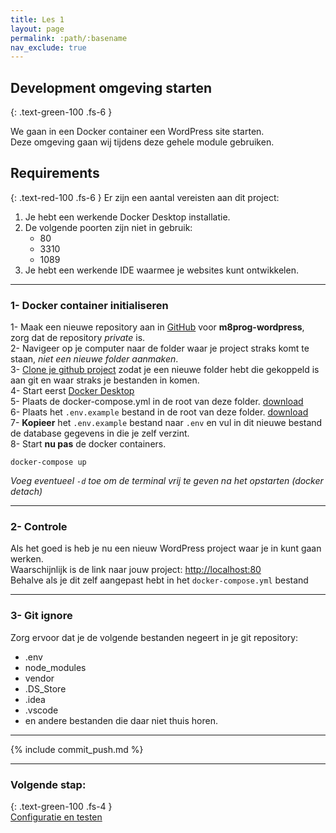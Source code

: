 ```yaml
---
title: Les 1
layout: page
permalink: :path/:basename
nav_exclude: true
---
```


## Development omgeving starten
{: .text-green-100 .fs-6 }

We gaan in een Docker container een WordPress site starten.  
Deze omgeving gaan wij tijdens deze gehele module gebruiken.

## Requirements
{: .text-red-100 .fs-6 }
Er zijn een aantal vereisten aan dit project:
1. Je hebt een werkende Docker Desktop installatie.
2. De volgende poorten zijn niet in gebruik:
   - 80
   - 3310
   - 1089
3. Je hebt een werkende IDE waarmee je websites kunt ontwikkelen.

---
### 1- Docker container initialiseren
1- Maak een nieuwe repository aan in [GitHub](http://github.com/) voor **m8prog-wordpress**, zorg dat de repository _private_ is.  
2- Navigeer op je computer naar de folder waar je project straks komt te staan, _niet een nieuwe folder aanmaken_.   
3- [Clone je github project](https://git-scm.com/docs/git-clone) zodat je een nieuwe folder hebt die gekoppeld is aan git en waar straks je bestanden in komen.  
4- Start eerst [Docker Desktop](https://www.docker.com/products/docker-desktop/)  
5- Plaats de docker-compose.yml in de root van deze folder. [download](data/docker-compose.yml)  
6- Plaats het `.env.example` bestand in de root van deze folder. [download](data/env.example)  
7- **Kopieer** het `.env.example` bestand naar `.env` en vul in dit nieuwe bestand de database gegevens in die je zelf verzint.   
8- Start **nu pas** de docker containers.  
```shell
docker-compose up
```
_Voeg eventueel `-d` toe om de terminal vrij te geven na het opstarten (docker detach)_

---
### 2- Controle
Als het goed is heb je nu een nieuw WordPress project waar je in kunt gaan werken.  
Waarschijnlijk is de link naar jouw project: [http://localhost:80](http://localhost:80)  
Behalve als je dit zelf aangepast hebt in het `docker-compose.yml` bestand

---
### 3- Git ignore
Zorg ervoor dat je de volgende bestanden negeert in je git repository:
- .env
- node_modules
- vendor
- .DS_Store
- .idea
- .vscode
- en andere bestanden die daar niet thuis horen.

---
{% include commit_push.md %}

---
### Volgende stap:
{: .text-green-100 .fs-4 }  
[Configuratie en testen](configuratie)
